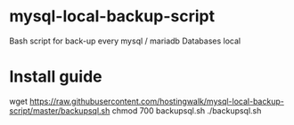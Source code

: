 # mysql-local-backup-script
Bash script for back-up every mysql / mariadb Databases local

# Install guide
wget https://raw.githubusercontent.com/hostingwalk/mysql-local-backup-script/master/backupsql.sh
chmod 700 backupsql.sh
./backupsql.sh
